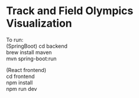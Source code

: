 # Track and Field Olympics Visualization  

To run:  
(SpringBoot)
cd backend  
brew install maven  
mvn spring-boot:run  

(React frontend)  
cd frontend  
npm install  
npm run dev  

